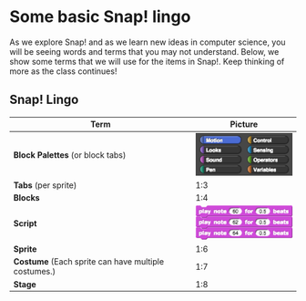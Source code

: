 # Some basic Snap! lingo

As we explore Snap! and as we learn new ideas in computer science, you will be seeing words and terms that you may not understand. Below, we show some terms that we will use for the items in Snap!. Keep thinking of more as the class continues!

## Snap! Lingo
| Term| Picture |
| -- | -- |
| **Block Palettes** (or block tabs)	 | ![](block_palettes.png) |
| **Tabs** (per sprite) | 1:3 |
| **Blocks** | 1:4 |
| **Script** | ![](download.png) |
| **Sprite** | 1:6 |
| **Costume** (Each sprite can have multiple costumes.) | 1:7 |
| **Stage** | 1:8 |